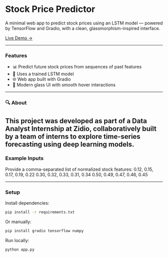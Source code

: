 # Stock Price Predictor

A minimal web app to predict stock prices using an LSTM model — powered by TensorFlow and Gradio, with a clean, glassmorphism-inspired interface.

[Live Demo →](https://huggingface.co/spaces/RyanJoseph40/PricePredictionModelLSTM)

---

### Features

- 📊 Predict future stock prices from sequences of past features
- 🧠 Uses a trained LSTM model
- 🌐 Web app built with Gradio
- 💎 Modern glass UI with smooth hover interactions

---
### 🔍 About

This project was developed as part of a **Data Analyst Internship at Zidio**, collaboratively built by a team of interns to explore time-series forecasting using deep learning models.
---
### Example Inputs

Provide a comma-separated list of normalized stock features:
0.12, 0.15, 0.17, 0.19, 0.22
0.30, 0.32, 0.33, 0.31, 0.34
0.50, 0.49, 0.47, 0.46, 0.45


---

### Setup

Install dependencies:

```bash
pip install -r requirements.txt
```
Or manually:
```bash
pip install gradio tensorflow numpy
```
Run locally:
```bash
python app.py

```

